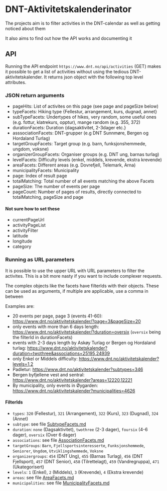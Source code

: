 # DNT-Aktivitetskalenderinator
The projects aim is to filter activities in the DNT-calendar as well as getting noticed about them

It also aims to find out how the API works and documenting it

## API
Running the API endpoint `https://www.dnt.no/api/activities` (GET) makes it possible to get a list of activities without using the tedious DNT-aktivitetskalender. It returns json object with the following top level attributes.

### JSON return arguments
* pageHits: List of activites on this page (see page and pageSize below)
* typeFacets: Hiking type {Fellestur, arrangement, kurs, dugnad, annet}
* subTypeFacets: Undertypes of hikes, very random, some useful ones (e.g. fottur, klatrekurs, opptur), mange random (e.g. 355, 372)
* durationFacets: Duration {dagsaktivitet, 2-3dager etc.}
* asssociationFacets: DNT-grupper (e.g DNT Sunnmøre, Bergen og Hordaland Turlag)
* targetGroupFacets: Target group (e.g. barn, funksjonshemmede, ungdom, voksne)
* organizerGroupFacets: Organiser groups (e.g. DNT ung, barnas turlag)
* levelFacets: Difficulty levels (enkel, middels, krevende, ekstra krevende)
* areaFacets: Different areas (e.g. Dovrefjell, Telemark, Arna)
* municipalityFacets: Municipality
* page: Index of result page
* totalMatching: Total number of all events matching the above Facets
* pageSize: The number of events per page
* pageCount: Number of pages of results, directly connected to totalMatching, pageSize and page

#### Not sure how to set these
* currentPageUrl
* activityPageList
* activityFilter
* latitude
* longitude
* category

### Running as URL parameters
It is possible to use the upper URL with URL parameters to filter the activites. This is a bit more nasty if you want to include complexer requests.

The complex objects like the facets have filterIds with their objects. These can be used as arguments, if multiple are applicable, use a comma in between

Examples are:
* 20 events per page, page 3 (events 41-60): https://www.dnt.no/aktivitetskalender/?page=3&pageSize=20
* only events with more than 6 days length: https://www.dnt.no/aktivitetskalender/?duration=oversix (`oversix` being the filterId in durationFacets)
* events with 2-3 days length by Askøy Turlag or Bergen og Hordaland turlag: https://www.dnt.no/aktivitetskalender?duration=twothree&associations=25195,24939
* only Enkel or Middels difficulty: https://www.dnt.no/aktivitetskalender?levels=1,2
* Padletur: https://www.dnt.no/aktivitetskalender?subtypes=346
* Bergen byfjellene vest and sentral: https://www.dnt.no/aktivitetskalender?areas=12220,12221
* By municipality, only events in Øygarden: https://www.dnt.no/aktivitetskalender?municipalities=4626

#### FilterIds
* `types`: `320` (Fellestur), `321` (Arrangement), `322` (Kurs), `323` (Dugnad), `324` (Annet)
* `subtype`: see file [SubtypeFacets.md](SubtypeFacets.md)
* `duration`: `none` (Dagsaktivitet), `twothree` (2-3 dager), `foursix` (4-6 dager), `oversix` (Over 6 dager)
* `associations`: see file [AssociationFacets.md](AssociationFacets.md)
* `targetGroups`: `Barn`, `Fjellsportsinteresserte`, `Funksjonshemmede`, `Seniorer`, `Ungdom`, `Utviklingshemmede`, `Voksne`
* `organizergroups`: `454` (DNT Ung), `455` (Barnas Turlag), `456` (DNT Fjellsport), `457` (DNT Senior), `458` (Tilrettelagt), `459` (Vandregruppa), `471` (Ukategorisert)
* `levels`: `1` (Enkel), `2` (Middels), `3` (Krevende), `4` (Ekstra krevende)
* `areas`: see file [AreaFacets.md](AreaFacets.md)
* `municipalities`: see file [MunicipalityFacets.md](MunicipalityFacets.md)